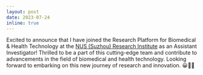 ```yaml
---
layout: post
date: 2023-07-24
inline: true
---
```


Excited to announce that I have joined the Research Platform for Biomedical & Health Technology at the [NUS (Suzhou) Research Institute](http://www.nusri.cn/) as an Assistant Investigator! Thrilled to be a part of this cutting-edge team and contribute to advancements in the field of biomedical and health technology. Looking forward to embarking on this new journey of research and innovation. 😀🎉💪
